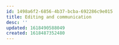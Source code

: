 ```yaml
---
id: 1498a6f2-6856-4b37-bcba-692286c9e015
title: Editing and communication
desc: ''
updated: 1618490588049
created: 1618487352480
---
```


